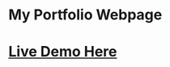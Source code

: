 # My Portfolio Webpage

# [Live Demo Here](https://dennyshow.github.io/my-portfolio-webpage/index.html)